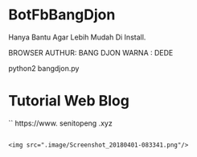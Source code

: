# BotFbBangDjon

Hanya Bantu Agar Lebih Mudah Di Install.

BROWSER
AUTHUR: BANG DJON
WARNA : DEDE

python2 bangdjon.py

# Tutorial Web Blog
``
https://www. senitopeng .xyz
```

<img src=".image/Screenshot_20180401-083341.png"/>
